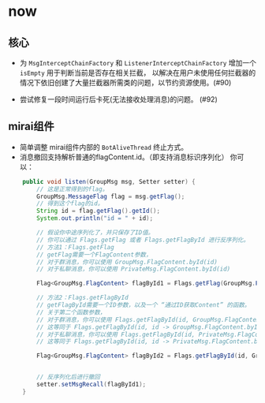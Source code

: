 # now

## 核心
- 为 `MsgInterceptChainFactory` 和 `ListenerInterceptChainFactory` 增加一个 `isEmpty` 用于判断当前是否存在相关拦截，
以解决在用户未使用任何拦截器的情况下依旧创建了大量拦截器所需类的问题，以节约资源使用。(#90)

- 尝试修复一段时间运行后卡死(无法接收处理消息)的问题。 (#92)

## mirai组件
- 简单调整 mirai组件内部的 `BotAliveThread` 终止方式。
- 消息撤回支持解析普通的flagContent.id。（即支持消息标识序列化）
你可以：
```java
    public void listen(GroupMsg msg, Setter setter) {
        // 这是正常得到的flag。
        GroupMsg.MessageFlag flag = msg.getFlag();
        // 得到这个flag的id。
        String id = flag.getFlag().getId();
        System.out.println("id = " + id);

        // 假设你中途序列化了，并只保存了ID值。
        // 你可以通过 Flags.getFlag 或者 Flags.getFlagById 进行反序列化。
        // 方法1：Flags.getFlag
        // getFlag需要一个FlagContent参数，
        // 对于群消息，你可以使用 GroupMsg.FlagContent.byId(id)
        // 对于私聊消息，你可以使用 PrivateMsg.FlagContent.byId(id)

        Flag<GroupMsg.FlagContent> flagById1 = Flags.getFlag(GroupMsg.FlagContent.byId(id));

        // 方法2：Flags.getFlagById
        // getFlagById需要一个ID参数，以及一个 “通过ID获取Content” 的函数。
        // 关于第二个函数参数，
        // 对于群消息，你可以使用 Flags.getFlagById(id, GroupMsg.FlagContent::byId);
        // 这等同于 Flags.getFlagById(id, id -> GroupMsg.FlagContent.byId(id));
        // 对于私聊消息，你可以使用 Flags.getFlagById(id, PrivateMsg.FlagContent::byId);
        // 这等同于 Flags.getFlagById(id, id -> PrivateMsg.FlagContent.byId(id));

        Flag<GroupMsg.FlagContent> flagById2 = Flags.getFlagById(id, GroupMsg.FlagContent::byId);


        // 反序列化后进行撤回
        setter.setMsgRecall(flagById1);
    }
```


